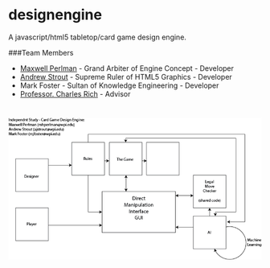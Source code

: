 designengine
============

A javascript/html5 tabletop/card game design engine.

###Team Members
* [Maxwell Perlman](http://github.com/MaxwellP) - Grand Arbiter of Engine Concept - Developer
* [Andrew Strout](https://github.com/strouticus) - Supreme Ruler of HTML5 Graphics - Developer
* Mark Foster - Sultan of Knowledge Engineering - Developer
* [Professor. Charles Rich](https://github.com/charlesrich) - Advisor

![Alt text](https://raw.githubusercontent.com/MaxwellP/designengine/master/structure.png "Structure")
=======
